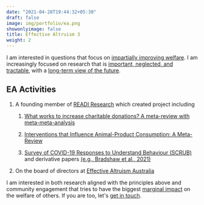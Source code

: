 ```yaml
---
date: "2021-04-28T19:44:32+05:30"
draft: false
image: img/portfolio/ea.png
showonlyimage: false
title: Effective Altruism 3
weight: 2
---
```


I am interested in questions that focus on [impartially improving welfare](https://80000hours.org/key-ideas/#impartial-concern). I am increasingly focused
on research that is [important, neglected, and tractable](https://concepts.effectivealtruism.org/concepts/importance-neglectedness-tractability/), with a [long-term view of the future](https://80000hours.org/key-ideas/#longtermism).

## EA Activities

1.  A founding member of [READI Research](https://www.readiresearch.org/) which created project including

    1.  [What works to increase charitable donations? A meta-review with meta-meta-analysis](https://psyarxiv.com/yxmva/)

    2.  [Interventions that Influence Animal-Product Consumption: A Meta-Review](https://osf.io/s4bz3/)

    3.  [Survey of COVID-19 Responses to Understand Behaviour (SCRUB)](https://www.scrubcovid19.org/) and derivative papers [(e.g., Bradshaw et al., 2021)](https://www.frontiersin.org/articles/10.3389/fpsyg.2020.591638/full)

2.  On the board of directors at [Effective Altruism Australia](https://effectivealtruism.org.au/)

I am interested in both research aligned with the principles above and community engagement that tries to have the biggest [marginal impact](https://80000hours.org/key-ideas/#expected-value-and-counterfactuals) on the welfare of others. If you are too, let's [get in touch](https://noetel.com.au/contact/).
